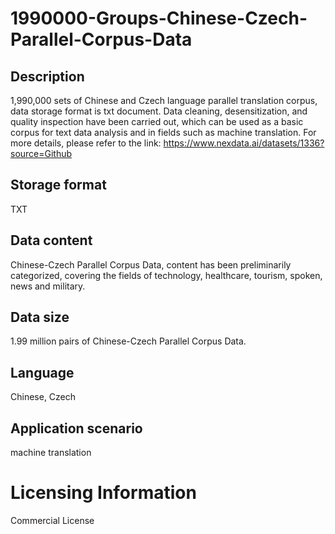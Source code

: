 # 1990000-Groups-Chinese-Czech-Parallel-Corpus-Data

## Description
1,990,000 sets of Chinese and Czech language parallel translation corpus, data storage format is txt document. Data cleaning, desensitization, and quality inspection have been carried out, which can be used as a basic corpus for text data analysis and in fields such as machine translation.
For more details, please refer to the link: https://www.nexdata.ai/datasets/1336?source=Github


## Storage format
TXT
## Data content
Chinese-Czech Parallel Corpus Data, content has been preliminarily categorized, covering the fields of technology, healthcare, tourism, spoken, news and military.
## Data size
1.99 million pairs of Chinese-Czech Parallel Corpus Data.
## Language
Chinese, Czech
## Application scenario
machine translation
# Licensing Information
Commercial License
